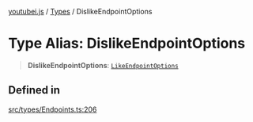 [youtubei.js](../../../README.md) / [Types](../README.md) / DislikeEndpointOptions

# Type Alias: DislikeEndpointOptions

> **DislikeEndpointOptions**: [`LikeEndpointOptions`](LikeEndpointOptions.md)

## Defined in

[src/types/Endpoints.ts:206](https://github.com/LuanRT/YouTube.js/blob/eb21af33db708f0355f4fb15881f5d4fabc7b06c/src/types/Endpoints.ts#L206)
